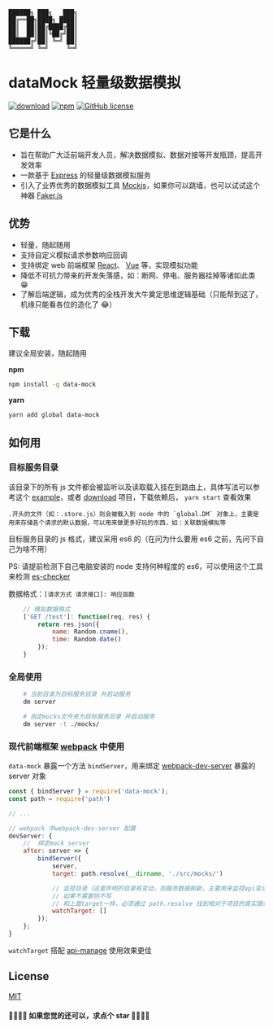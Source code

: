 ```
██████╗ ███╗   ███╗
██╔══██╗████╗ ████║
██║  ██║██╔████╔██║
██║  ██║██║╚██╔╝██║
██████╔╝██║ ╚═╝ ██║
╚═════╝ ╚═╝     ╚═╝
```

<p align="center">

# dataMock 轻量级数据模拟

[![download](https://img.shields.io/npm/dm/data-mock.svg)](https://www.npmjs.com/search?q=data-mock)
[![npm](https://img.shields.io/npm/v/data-mock.svg)](https://www.npmjs.com/search?q=data-mock)
[![GitHub license](https://img.shields.io/badge/license-MIT-blue.svg)](https://github.com/zhouzuchuan/data-mock/master/LICENSE)

</p>

## 它是什么

-   旨在帮助广大泛前端开发人员，解决数据模拟、数据对接等开发瓶颈，提高开发效率
-   一款基于 [Express](https://github.com/expressjs/express) 的轻量级数据模拟服务
-   引入了业界优秀的数据模拟工具 [Mockjs](https://github.com/nuysoft/Mock)，如果你可以跳墙，也可以试试这个神器 [Faker.js](https://github.com/Marak/faker.js)

## 优势

-   轻量，随起随用
-   支持自定义模拟请求参数响应回调
-   支持绑定 web 前端框架 [React](https://github.com/facebook/react)、 [Vue](https://github.com/vuejs/vue) 等，实现模拟功能
-   降低不可抗力带来的开发失落感，如：断网、停电、服务器挂掉等诸如此类 😁
-   了解后端逻辑，成为优秀的全栈开发大牛奠定思维逻辑基础（只能帮到这了，机缘只能看各位的造化了 😂）

## 下载

建议全局安装，随起随用

**npm**

```bash
npm install -g data-mock
```

**yarn**

```bash
yarn add global data-mock
```

## 如何用

### 目标服务目录

该目录下的所有 js 文件都会被监听以及读取载入挂在到路由上，具体写法可以参考这个 [example](https://github.com/zhouzuchuan/dataMock/tree/master/example)，或者 [download](https://github.com/zhouzuchuan/api-manage/archive/master.zip) 项目，下载依赖后， `yarn start` 查看效果

    .开头的文件（如：.store.js）则会被载入到 node 中的 `global.DM` 对象上，主要是用来存储各个请求的默认数据，可以用来做更多好玩的东西，如：关联数据模拟等

目标服务目录的 js 格式，建议采用 es6 的（在问为什么要用 es6 之前，先问下自己为啥不用）

PS: 请提前检测下自己电脑安装的 node 支持何种程度的 es6，可以使用这个工具来检测 [es-checker](https://github.com/ruanyf/es-checker)

数据格式：`[请求方式 请求接口]: 响应函数`

```js
    // 模拟数据格式
    ['GET /test']: function(req, res) {
        return res.json({
            name: Random.cname(),
            time: Random.date()
        });
    }
```

### 全局使用

```bash
    # 当前目录为目标服务目录 并启动服务
    dm server

    # 指定mocks文件夹为目标服务目录 并启动服务
    dm server -t ./mocks/
```

### 现代前端框架 [webpack](https://github.com/webpack/webpack) 中使用

`data-mock` 暴露一个方法 `bindServer`，用来绑定 [webpack-dev-server](https://github.com/webpack/webpack-dev-server) 暴露的 server 对象

```js
const { bindServer } = require('data-mock');
const path = require('path')

// ...

// webpack 中webpack-dev-server 配置
devServer: {
    //  绑定mock server
    after: server => {
        bindServer({
            server,
            target: path.resolve(__dirname, './src/mocks/')

            // 监控目录（这里声明的目录有变动，则服务数据刷新，主要用来监控api变动）
            // 如果不需要则不写
            // 和上面target一样，必须通过 path.resolve 找到相对于项目的真实路径，否则可能出现监控不准确
            watchTarget: []
        });
    };
}
```

`watchTarget` 搭配 [api-manage](https://github.com/zhouzuchuan/api-manage) 使用效果更佳

## License

[MIT](https://tldrlegal.com/license/mit-license)

#### 🎉🎉🎉🎉 如果您觉的还可以，求点个 star 🎉🎉🎉🎉
